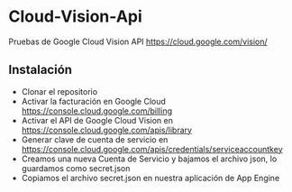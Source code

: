 # Cloud-Vision-Api
Pruebas de Google Cloud Vision API 
https://cloud.google.com/vision/
## Instalación
* Clonar el repositorio
* Activar la facturación en Google Cloud https://console.cloud.google.com/billing
* Activar el API de Google Cloud Vision en https://console.cloud.google.com/apis/library
* Generar clave de cuenta de servicio en https://console.cloud.google.com/apis/credentials/serviceaccountkey
* Creamos una nueva Cuenta de Servicio y bajamos el archivo json, lo guardamos como secret.json
* Copiamos el archivo secret.json en nuestra aplicación de App Engine
